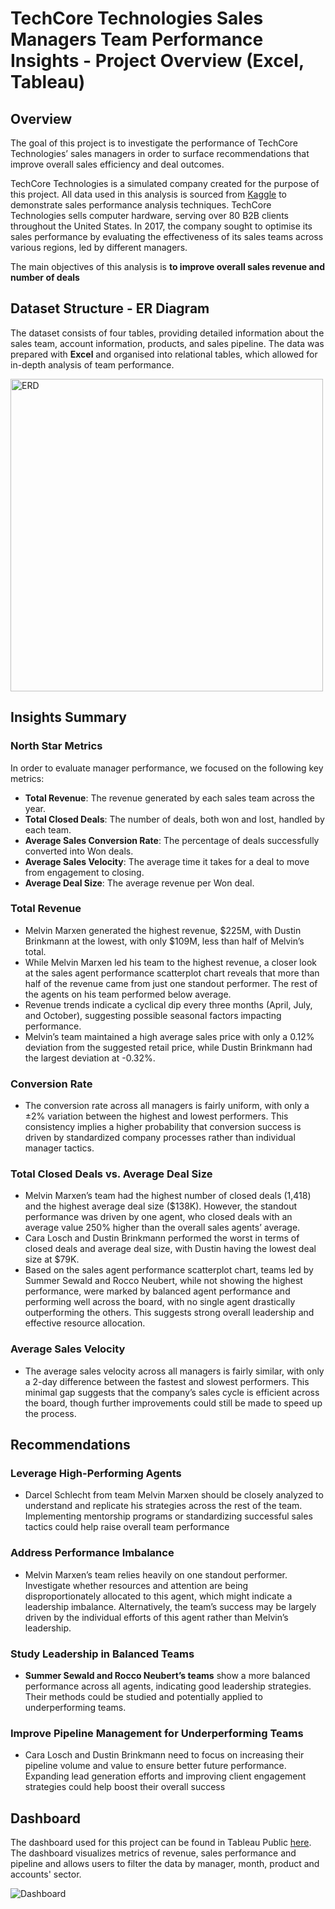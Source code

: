 # TechCore Technologies Sales Managers Team Performance Insights - Project Overview (Excel, Tableau)

## Overview
The goal of this project is to investigate the performance of TechCore Technologies’ sales managers in order to surface recommendations that improve overall sales efficiency and deal outcomes.

TechCore Technologies is a simulated company created for the purpose of this project. All data used in this analysis is sourced from [Kaggle](https://www.kaggle.com/datasets/innocentmfa/crm-sales-opportunities) to demonstrate sales performance analysis techniques. TechCore Technologies sells computer hardware, serving over 80 B2B clients throughout the United States. In 2017, the company sought to optimise its sales performance by evaluating the effectiveness of its sales teams across various regions, led by different managers.

The main objectives of this analysis is **to improve overall sales revenue and number of deals**

## Dataset Structure - ER Diagram
The dataset consists of four tables, providing detailed information about the sales team, account information, products, and sales pipeline. The data was prepared with **Excel** and organised into relational tables, which allowed for in-depth analysis of team performance.

<img src="https://github.com/user-attachments/assets/c1890447-3409-4b5a-b690-9b7e39496381" alt="ERD" width="500"/>

## Insights Summary

### North Star Metrics
In order to evaluate manager performance, we focused on the following key metrics:
- **Total Revenue**: The revenue generated by each sales team across the year.
- **Total Closed Deals**: The number of deals, both won and lost, handled by each team.
- **Average Sales Conversion Rate**: The percentage of deals successfully converted into Won deals.
- **Average Sales Velocity**: The average time it takes for a deal to move from engagement to closing.
- **Average Deal Size**: The average revenue per Won deal.

### Total Revenue
- Melvin Marxen generated the highest revenue, $225M, with Dustin Brinkmann at the lowest, with only $109M, less than half of Melvin’s total.
- While Melvin Marxen led his team to the highest revenue, a closer look at the sales agent performance scatterplot chart reveals that more than half of the revenue came from just one standout performer. The rest of the agents on his team performed below average.
- Revenue trends indicate a cyclical dip every three months (April, July, and October), suggesting possible seasonal factors impacting performance.
- Melvin’s team maintained a high average sales price with only a 0.12% deviation from the suggested retail price, while Dustin Brinkmann had the largest deviation at -0.32%.

### Conversion Rate
- The conversion rate across all managers is fairly uniform, with only a ±2% variation between the highest and lowest performers. This consistency implies a higher probability that conversion success is driven by standardized company processes rather than individual manager tactics.

### Total Closed Deals vs. Average Deal Size
- Melvin Marxen’s team had the highest number of closed deals (1,418) and the highest average deal size ($138K). However, the standout performance was driven by one agent, who closed deals with an average value 250% higher than the overall sales agents’ average.
- Cara Losch and Dustin Brinkmann performed the worst in terms of closed deals and average deal size, with Dustin having the lowest deal size at $79K.
- Based on the sales agent performance scatterplot chart, teams led by Summer Sewald and Rocco Neubert, while not showing the highest performance, were marked by balanced agent performance and performing well across the board, with no single agent drastically outperforming the others. This suggests strong overall leadership and effective resource allocation.

### Average Sales Velocity
- The average sales velocity across all managers is fairly similar, with only a 2-day difference between the fastest and slowest performers. This minimal gap suggests that the company’s sales cycle is efficient across the board, though further improvements could still be made to speed up the process.

## Recommendations

### Leverage High-Performing Agents
- Darcel Schlecht from team Melvin Marxen should be closely analyzed to understand and replicate his strategies across the rest of the team. Implementing mentorship programs or standardizing successful sales tactics could help raise overall team performance

### Address Performance Imbalance
- Melvin Marxen’s team relies heavily on one standout performer. Investigate whether resources and attention are being disproportionately allocated to this agent, which might indicate a leadership imbalance. Alternatively, the team’s success may be largely driven by the individual efforts of this agent rather than Melvin’s leadership.

### Study Leadership in Balanced Teams
- **Summer Sewald and Rocco Neubert’s teams** show a more balanced performance across all agents, indicating good leadership strategies. Their methods could be studied and potentially applied to underperforming teams.

### Improve Pipeline Management for Underperforming Teams
- Cara Losch and Dustin Brinkmann need to focus on increasing their pipeline volume and value to ensure better future performance. Expanding lead generation efforts and improving client engagement strategies could help boost their overall success

## Dashboard
The dashboard used for this project can be found in Tableau Public [here](https://public.tableau.com/views/SalesTeamPerformanceManagementDashboard/Dashboard1?:language=en-GB&:sid=&:redirect=auth&:display_count=n&:origin=viz_share_link). The dashboard visualizes metrics of revenue, sales performance and pipeline and allows users to filter the data by manager, month, product and accounts' sector.

![Dashboard](https://github.com/user-attachments/assets/b8e2209b-7641-487b-a6fb-da2eebda6527)
